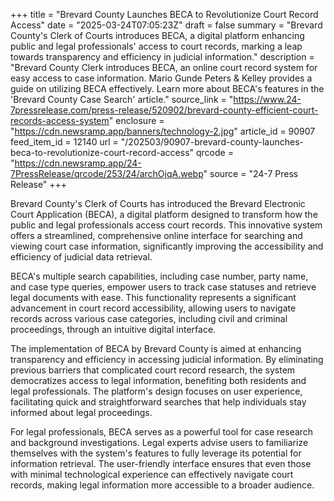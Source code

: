 +++
title = "Brevard County Launches BECA to Revolutionize Court Record Access"
date = "2025-03-24T07:05:23Z"
draft = false
summary = "Brevard County's Clerk of Courts introduces BECA, a digital platform enhancing public and legal professionals' access to court records, marking a leap towards transparency and efficiency in judicial information."
description = "Brevard County Clerk introduces BECA, an online court record system for easy access to case information. Mario Gunde Peters & Kelley provides a guide on utilizing BECA effectively. Learn more about BECA's features in the 'Brevard County Case Search' article."
source_link = "https://www.24-7pressrelease.com/press-release/520902/brevard-county-efficient-court-records-access-system"
enclosure = "https://cdn.newsramp.app/banners/technology-2.jpg"
article_id = 90907
feed_item_id = 12140
url = "/202503/90907-brevard-county-launches-beca-to-revolutionize-court-record-access"
qrcode = "https://cdn.newsramp.app/24-7PressRelease/qrcode/253/24/archOjqA.webp"
source = "24-7 Press Release"
+++

<p>Brevard County's Clerk of Courts has introduced the Brevard Electronic Court Application (BECA), a digital platform designed to transform how the public and legal professionals access court records. This innovative system offers a streamlined, comprehensive online interface for searching and viewing court case information, significantly improving the accessibility and efficiency of judicial data retrieval.</p><p>BECA's multiple search capabilities, including case number, party name, and case type queries, empower users to track case statuses and retrieve legal documents with ease. This functionality represents a significant advancement in court record accessibility, allowing users to navigate records across various case categories, including civil and criminal proceedings, through an intuitive digital interface.</p><p>The implementation of BECA by Brevard County is aimed at enhancing transparency and efficiency in accessing judicial information. By eliminating previous barriers that complicated court record research, the system democratizes access to legal information, benefiting both residents and legal professionals. The platform's design focuses on user experience, facilitating quick and straightforward searches that help individuals stay informed about legal proceedings.</p><p>For legal professionals, BECA serves as a powerful tool for case research and background investigations. Legal experts advise users to familiarize themselves with the system's features to fully leverage its potential for information retrieval. The user-friendly interface ensures that even those with minimal technological experience can effectively navigate court records, making legal information more accessible to a broader audience.</p>